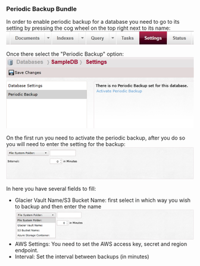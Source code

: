 
### Periodic Backup Bundle
In order to enable periodic backup for a database you need to go to its setting by pressing the cog wheel on the top right next to its name:  
![Periodic Backup Fig 1](Images/studio_periodic_1.PNG)  

Once there select the "Periodic Backup" option:  
![Periodic Backup Fig 2](Images/studio_periodic_2.PNG)  

On the first run you need to activate the periodic backup, after you do so you will need to enter the setting for the backup:  
![Periodic Backup Fig 3](Images/studio_periodic_3.PNG)  

In here you have several fields to fill:  

- Glacier Vault Name/S3 Bucket Name: first select in which way you wish to backup and then enter the name  
![Periodic Backup Fig 4](Images/studio_periodic_4.PNG)  
- AWS Settings: You need to set the AWS access key, secret and region endpoint.
- Interval: Set the interval between backups (in minutes)